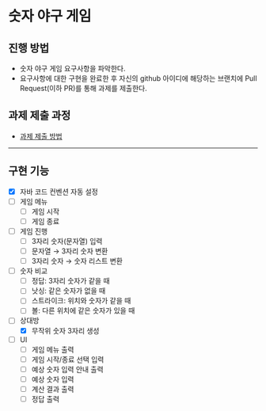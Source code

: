 # 숫자 야구 게임

## 진행 방법
* 숫자 야구 게임 요구사항을 파악한다.
* 요구사항에 대한 구현을 완료한 후 자신의 github 아이디에 해당하는 브랜치에 Pull Request(이하 PR)를 통해 과제를 제출한다.

## 과제 제출 과정
* [과제 제출 방법](https://github.com/next-step/nextstep-docs/tree/master/precourse)

---

## 구현 기능

- [x] 자바 코드 컨벤션 자동 설정
- [ ] 게임 메뉴
    - [ ] 게임 시작
    - [ ] 게임 종료
- [ ] 게임 진행
    - [ ] 3자리 숫자(문자열) 입력
    - [ ] 문자열 → 3자리 숫자 변환
    - [ ] 3자리 숫자 → 숫자 리스트 변환
- [ ] 숫자 비교
    - [ ] 정답: 3자리 숫자가 같을 때
    - [ ] 낫싱: 같은 숫자가 없을 때
    - [ ] 스트라이크: 위치와 숫자가 같을 때 
    - [ ] 볼: 다른 위치에 같은 숫자가 있을 때
- [ ] 상대방
    - [x] 무작위 숫자 3자리 생성
- [ ] UI
    - [ ] 게임 메뉴 출력
    - [ ] 게임 시작/종료 선택 입력
    - [ ] 예상 숫자 입력 안내 출력
    - [ ] 예상 숫자 입력
    - [ ] 계산 결과 출력
    - [ ] 정답 출력
